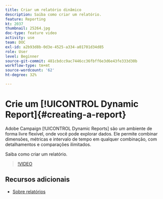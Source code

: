 ```yaml
---
title: Criar um relatório dinâmico
description: Saiba como criar um relatório.
feature: Reporting
kt: 2037
thumbnail: 25264.jpg
doc-type: feature video
activity: use
team: DOC
exl-id: a2b93d8b-0d3e-4525-a334-a01701d34d85
role: User
level: Beginner
source-git-commit: 481cbdcc9ac7446cc36fbff6e3d6e43fe333d30b
workflow-type: tm+mt
source-wordcount: '62'
ht-degree: 32%

---
```


# Crie um [!UICONTROL Dynamic Report]{#creating-a-report}

Adobe Campaign [!UICONTROL Dynamic Reports] são um ambiente de forma livre flexível, onde você pode explorar dados. Ele permite combinar dimensões, métricas e intervalo de tempo em qualquer combinação, com detalhamentos e comparações ilimitados.

Saiba como criar um relatório.

>[!VIDEO](https://video.tv.adobe.com/v/25264/?quality=12)

## Recursos adicionais

* [Sobre relatórios](https://experienceleague.adobe.com/docs/campaign-standard/using/reporting/about-reporting/about-dynamic-reports.html?lang=en)
